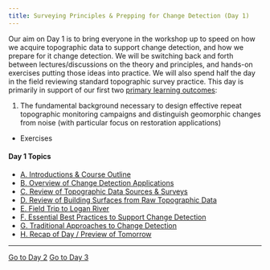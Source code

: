 ```yaml
---
title: Surveying Principles & Prepping for Change Detection (Day 1)
---
```


Our aim on Day 1 is to bring everyone in the workshop up to speed on how we acquire topographic data to support change detection, and how we prepare for it change detection. We will be switching back and forth between lectures/discussions on the theory and principles, and hands-on exercises putting those ideas into practice. We will also spend half the day in the field reviewing standard topographic survey practice. This day is primarily in support of our first two [primary learning outcomes](http://gcdworkshop.joewheaton.org/syllabus/primary-learning-outcomes):

1. The fundamental background necessary to design effective repeat topographic monitoring campaigns and distinguish geomorphic changes from noise (with particular focus on restoration applications)

- Exercises

#### Day 1 Topics

- [A. Introductions & Course Outline](http://gcdworkshop.joewheaton.org/workshop-topics/versions/3-day-workshop/1-Principles/A_Intro)
- [B. Overview of Change Detection Applications](http://gcdworkshop.joewheaton.org/workshop-topics/versions/3-day-workshop/1-Principles/b-overview-of-change-detection-applications)
- [C. Review of Topographic Data Sources & Surveys](http://gcdworkshop.joewheaton.org/workshop-topics/versions/3-day-workshop/1-Principles/b-review-of-topographic-data-sources-surveys)
- [D. Review of Building Surfaces from Raw Topographic Data](http://gcdworkshop.joewheaton.org/workshop-topics/versions/3-day-workshop/1-Principles/c-review-of-building-surfaces-from-raw-data)
- [E. Field Trip to Logan River](http://gcdworkshop.joewheaton.org/workshop-topics/versions/3-day-workshop/1-Principles/e-field-trip-to-logan-river)
- [F. Essential Best Practices to Support Change Detection](http://gcdworkshop.joewheaton.org/workshop-topics/versions/3-day-workshop/1-Principles/f-essential-best-practices-to-support-change-detection)
- [G. Traditional Approaches to Change Detection](http://gcdworkshop.joewheaton.org/workshop-topics/versions/3-day-workshop/1-Principles/g_traditionalGCD)
- [H. Recap of Day / Preview of Tomorrow](http://gcdworkshop.joewheaton.org/workshop-topics/versions/3-day-workshop/1-Principles/h-recap-of-day-preview-of-tomorrow)

------

[Go to Day 2](http://gcdworkshop.joewheaton.org/workshop-topics/versions/3-day-workshop/2-errors-uncertainties)       [Go to Day 3](http://gcdworkshop.joewheaton.org/workshop-topics/versions/3-day-workshop/3-Day3)